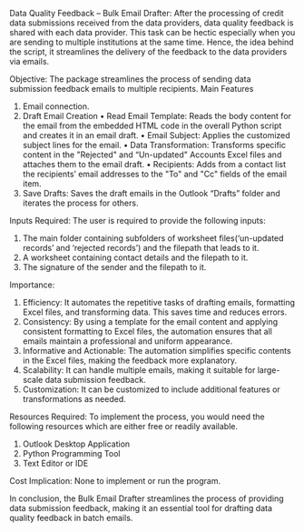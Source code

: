 Data Quality Feedback – Bulk Email Drafter:
After the processing of credit data submissions received from the data providers, data quality feedback is shared with each data provider. This task can be hectic especially when you are sending to multiple institutions at the same time. Hence, the idea behind the script, it streamlines the delivery of the feedback to the data providers via emails.

Objective:
The package streamlines the process of sending data submission feedback emails to multiple recipients.
Main Features
1.	Email connection.
2.	Draft Email Creation
•	Read Email Template: Reads the body content for the email from the embedded HTML code in the overall Python script and creates it in an email draft.
•	Email Subject: Applies the customized subject lines for the email.
•	Data Transformation: Transforms specific content in the "Rejected" and “Un-updated" Accounts Excel files and attaches them to the email draft.
•	Recipients: Adds from a contact list the recipients’ email addresses to the "To" and "Cc" fields of the email item.
3.	Save Drafts: Saves the draft emails in the Outlook “Drafts” folder and iterates the process for others.

Inputs Required:
The user is required to provide the following inputs:
1.	The main folder containing subfolders of worksheet files(‘un-updated records’ and ‘rejected records’) and the filepath that leads to it.
2.	A worksheet containing contact details and the filepath to it.
3.	The signature of the sender and the filepath to it.

Importance:
1. Efficiency: It automates the repetitive tasks of drafting emails, formatting Excel files, and transforming data. This saves time and reduces errors.
2. Consistency: By using a template for the email content and applying consistent formatting to Excel files, the automation ensures that all emails maintain a professional and uniform appearance.
3. Informative and Actionable: The automation simplifies specific contents in the Excel files, making the feedback more explanatory.
4. Scalability: It can handle multiple emails, making it suitable for large-scale data submission feedback.
5. Customization: It can be customized to include additional features or transformations as needed.

Resources Required:
To implement the process, you would need the following resources which are either free or readily available.
1.	Outlook Desktop Application
2.	Python Programming Tool
3.	Text Editor or IDE

Cost Implication:
None to implement or run the program.

In conclusion, the Bulk Email Drafter streamlines the process of providing data submission feedback, making it an essential tool for drafting data quality feedback in batch emails.
